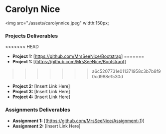 # Carolyn Nice 
<img src="./assets/carolynnice.jpeg" width:150px;

### Projects Deliverables
<<<<<<< HEAD
- **Project 1:** [https://github.com/MrsSeeNice/Bootstrap]
=======
- **Project 1:** [(https://github.com/MrsSeeNice/Bootstrap)]
>>>>>>> a6c5207731e011371958c3b7b8f90cd988e1530d
- **Project 2:** [Insert Link Here]
- **Project 3:** [Insert Link Here]
- **Project 4:** [Insert Link Here]

### Assignments Deliverables
- **Assignment 1:** [(https://github.com/MrsSeeNice/Assignment-1)]
- **Assignment 2:** [Insert Link Here]








